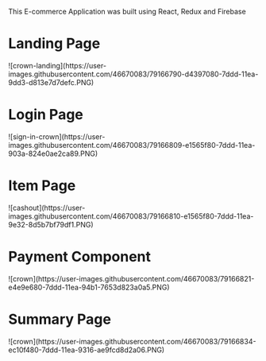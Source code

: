 This E-commerce Application was built using React, Redux and Firebase

<h1>Landing Page</h1>
![crown-landing](https://user-images.githubusercontent.com/46670083/79166790-d4397080-7ddd-11ea-9dd3-d813e7d7defc.PNG)
<h1>Login Page</h1>
![sign-in-crown](https://user-images.githubusercontent.com/46670083/79166809-e1565f80-7ddd-11ea-903a-824e0ae2ca89.PNG)
<h1>Item Page</h1>
![cashout](https://user-images.githubusercontent.com/46670083/79166810-e1565f80-7ddd-11ea-9e32-8d5b7bf79df1.PNG)
<h1>Payment Component</h1>
![crown](https://user-images.githubusercontent.com/46670083/79166821-e4e9e680-7ddd-11ea-94b1-7653d823a0a5.PNG)
<h1>Summary Page</h1>
![crown](https://user-images.githubusercontent.com/46670083/79166834-ec10f480-7ddd-11ea-9316-ae9fcd8d2a06.PNG)
